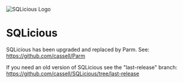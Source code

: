 ![SQLicious Logo](http://static.andrewcassell.com/github/sqlicious/SQLicious.png)

SQLicious
=============

SQLicious has been upgraded and replaced by Parm. See: https://github.com/cassell/Parm

If you need an old version of SQLicious see the "last-release" branch: https://github.com/cassell/SQLicious/tree/last-release